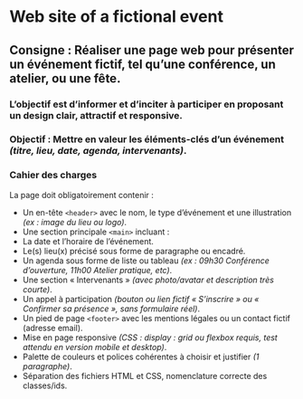 # Web site of a fictional event
## **Consigne :** Réaliser une page web pour présenter un événement fictif, tel qu’une conférence, un atelier, ou une fête. 
### L’objectif est d’informer et d’inciter à participer en proposant un design clair, attractif et responsive.
### **Objectif** : Mettre en valeur les éléments-clés d’un événement *(titre, lieu, date, agenda, intervenants)*.
### **Cahier des charges**
La page doit obligatoirement contenir :
- Un en-tête ``<header>`` avec le nom, le type d’événement et une illustration *(ex : image du lieu ou logo)*.
- Une section principale ``<main>`` incluant :
- La date et l’horaire de l’événement.
- Le(s) lieu(x) précisé sous forme de paragraphe ou encadré.
- Un agenda sous forme de liste ou tableau *(ex : 09h30 Conférence d’ouverture, 11h00 Atelier pratique, etc)*.
- Une section « Intervenants » *(avec photo/avatar et description très courte)*.
- Un appel à participation *(bouton ou lien fictif « S’inscrire » ou « Confirmer sa présence », sans formulaire réel)*.
- Un pied de page ``<footer>`` avec les mentions légales ou un contact fictif (adresse email).
- Mise en page responsive *(CSS : display : grid ou flexbox requis, test attendu en version mobile et desktop)*.
- Palette de couleurs et polices cohérentes à choisir et justifier *(1 paragraphe)*.
- Séparation des fichiers HTML et CSS, nomenclature correcte des classes/ids.
